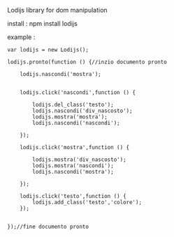 
Lodijs library for dom manipulation

install : npm install lodijs 

example :


    var lodijs = new Lodijs();

    lodijs.pronto(function () {//inzio documento pronto

        lodijs.nascondi('mostra');


        lodijs.click('nascondi',function () {

            lodijs.del_class('testo');
            lodijs.nascondi('div_nascosto');
            lodijs.mostra('mostra');
            lodijs.nascondi('nascondi');

        });

        lodijs.click('mostra',function () {

            lodijs.mostra('div_nascosto');
            lodijs.mostra('nascondi');
            lodijs.nascondi('mostra');

        });

        lodijs.click('testo',function () {
            lodijs.add_class('testo','colore');
        });


    });//fine documento pronto

